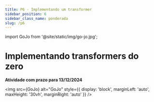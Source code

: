 ```yaml
---
title: P6 - Implementando um transformer
sidebar_position: 6
sidebar_class_name: ponderada
slug: /p6
---
```


import GoJo from '@site/static/img/go-jo.jpg';

# Implementando transformers do zero

**Atividade com prazo para 13/12/2024**

<img 
  src={GoJo}
  alt="GoJo" 
  style={{ 
    display: 'block',
    marginLeft: 'auto',
    maxHeight: '30vh',
    marginRight: 'auto'
  }} 
/>
<br/>

